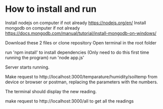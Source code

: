 # How to install and run

Install nodejs on computer if not already https://nodejs.org/en/
Install mongodb on computer if not already https://docs.mongodb.com/manual/tutorial/install-mongodb-on-windows/

Download these 2 files or clone repository
Open terminal in the root folder

run 'npm install' to install dependencies (Only need to do this first time running the program)
run 'node app.js'

Server starts running.

Make request to http://localhost:3000/temparature/humidity/soiltemp from device or browser or postman,
replacing the parameters with the numbers.

The terminal should display the new reading.

make request to http://localhost:3000/all to get all the readings
